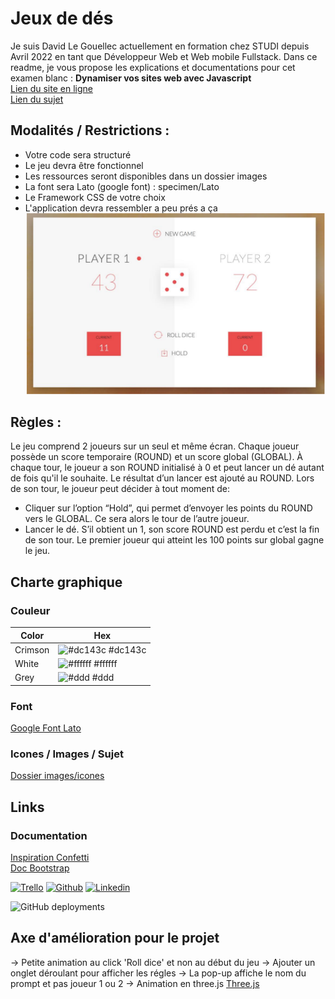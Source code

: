# Jeux de dés 

Je suis David Le Gouellec actuellement en formation chez STUDI depuis Avril 2022 en 
tant que Développeur Web et Web mobile Fullstack. Dans ce readme, je vous propose les explications et documentations pour cet examen blanc :
**Dynamiser vos sites web avec Javascript**  
[Lien du site en ligne](https://ddlgc.github.io/Jeux-de-des/)  
[Lien du sujet](./images/GDWFSDVSWEBAJAVAEXAIII1A-dynamiser-java.pdf)

## Modalités / Restrictions : 
- Votre code sera structuré
- Le jeu devra être fonctionnel
- Les ressources seront disponibles dans un dossier images
- La font sera Lato (google font) : specimen/Lato
- Le Framework CSS de votre choix
- L'application devra ressembler a peu prés a ça  
![Représentation du rendu](./images/Capture%20d’écran.png)

## Règles :  
Le jeu comprend 2 joueurs sur un seul et même écran. 
Chaque joueur possède un score temporaire (ROUND) et un score global (GLOBAL).
À chaque tour, le joueur a son ROUND initialisé à 0 et peut lancer un dé autant de fois qu'il le souhaite. Le 
résultat d’un lancer est ajouté au ROUND. 
Lors de son tour, le joueur peut décider à tout moment de:
- Cliquer sur l’option “Hold”, qui permet d’envoyer les points du ROUND vers le GLOBAL. Ce sera alors le
tour de l’autre joueur.
- Lancer le dé. S’il obtient un 1, son score ROUND est perdu et c’est la fin de son tour.
Le premier joueur qui atteint les 100 points sur global gagne le jeu.

## Charte graphique

### Couleur

| **Color**             | **Hex**                                                                |
| ----------------- | ------------------------------------------------------------------ |
| Crimson | ![#dc143c](https://via.placeholder.com/10/dc143c?text=+) #dc143c |
| White | ![#ffffff](https://via.placeholder.com/10/ffffff?text=+) #ffffff |
| Grey | ![#ddd](https://via.placeholder.com/10/ddd?text=+) #ddd |  

### Font  
[Google Font Lato](https://fonts.google.com/?query=lato)  

### Icones / Images / Sujet
[Dossier images/icones](./images/)

## Links

### Documentation   
[Inspiration Confetti](https://www.codehim.com/animation-effects/javascript-confetti-explosion-effect/)  
[Doc Bootstrap](https://getbootstrap.com/)  

[![Trello](https://img.shields.io/badge/Trello-0052CC?style=for-the-badge&logo=trello&logoColor=white)](https://trello.com/b/cNpyGhNE/tache)
[![Github](https://img.shields.io/badge/GitHub-100000?style=for-the-badge&logo=github&logoColor=white)](https://github.com/DdLgc/Jeux-de-des)
[![Linkedin](https://img.shields.io/badge/linkedin-0A66C2?style=for-the-badge&logo=linkedin&logoColor=white)](https://www.linkedin.com/in/david-le-gouellec-551322243/)  

![GitHub deployments](https://img.shields.io/badge/GitHub%20Pages-222222?style=for-the-badge&logo=GitHub%20Pages&logoColor=white)

<!-- [![Portfolio](https://img.shields.io/badge/my_portfolio-000?style=for-the-badge&logo=ko-fi&logoColor=white)](https://katherineoelsner.com/) -->

## Axe d'amélioration pour le projet 

-> Petite animation au click 'Roll dice' et non au début du jeu
-> Ajouter un onglet déroulant pour afficher les régles
-> La pop-up affiche le nom du prompt et pas joueur 1 ou 2 
-> Animation en three.js [Three.js](https://threejs-journey.com/)
